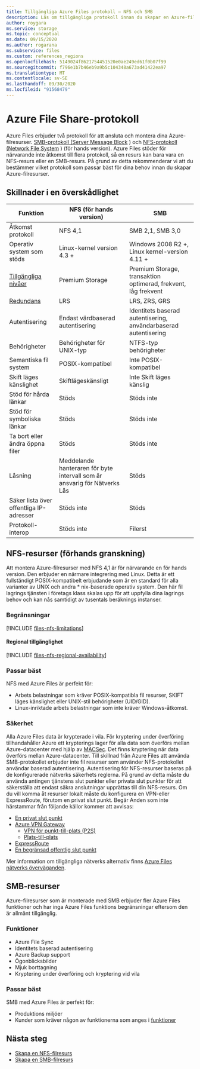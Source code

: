 ```yaml
---
title: Tillgängliga Azure Files protokoll – NFS och SMB
description: Läs om tillgängliga protokoll innan du skapar en Azure-filresurs, inklusive SMB (Server Message Block) och NFS (Network File System).
author: roygara
ms.service: storage
ms.topic: conceptual
ms.date: 09/15/2020
ms.author: rogarana
ms.subservice: files
ms.custom: references_regions
ms.openlocfilehash: 5149024f8621754451520e0ae249ed61f0b07f99
ms.sourcegitcommit: f796e1b7b46eb9a9b5c104348a673ad41422ea97
ms.translationtype: MT
ms.contentlocale: sv-SE
ms.lasthandoff: 09/30/2020
ms.locfileid: "91568479"
---
```

# <a name="azure-file-share-protocols"></a>Azure File Share-protokoll

Azure Files erbjuder två protokoll för att ansluta och montera dina Azure-filresurser. [SMB-protokoll (Server Message Block](https://msdn.microsoft.com/library/windows/desktop/aa365233.aspx) ) och [NFS-protokoll (Network File System](https://en.wikipedia.org/wiki/Network_File_System) ) (för hands version). Azure Files stöder för närvarande inte åtkomst till flera protokoll, så en resurs kan bara vara en NFS-resurs eller en SMB-resurs. På grund av detta rekommenderar vi att du bestämmer vilket protokoll som passar bäst för dina behov innan du skapar Azure-filresurser.

## <a name="differences-at-a-glance"></a>Skillnader i en överskådlighet

|Funktion  |NFS (för hands version)  |SMB  |
|---------|---------|---------|
|Åtkomst protokoll     |NFS 4,1         |SMB 2,1, SMB 3,0         |
|Operativ system som stöds     |Linux-kernel version 4.3 +         |Windows 2008 R2 +, Linux kernel-version 4.11 +         |
|[Tillgängliga nivåer](storage-files-planning.md#storage-tiers)     |Premium Storage         |Premium Storage, transaktion optimerad, frekvent, låg frekvent         |
|[Redundans](storage-files-planning.md#redundancy)     |LRS         |LRS, ZRS, GRS         |
|Autentisering     |Endast värdbaserad autentisering        |Identitets baserad autentisering, användarbaserad autentisering         |
|Behörigheter     |Behörigheter för UNIX-typ         |NTFS-typ behörigheter         |
|Semantiska fil system     |POSIX-kompatibel         |Inte POSIX-kompatibel         |
|Skift läges känslighet     |Skiftlägeskänsligt         |Inte Skift läges känslig         |
|Stöd för hårda länkar     |Stöds         |Stöds inte         |
|Stöd för symboliska länkar     |Stöds         |Stöds inte         |
|Ta bort eller ändra öppna filer     |Stöds         |Stöds inte         |
|Låsning     |Meddelande hanteraren för byte intervall som är ansvarig för Nätverks Lås         |Stöds         |
|Säker lista över offentliga IP-adresser | Stöds inte | Stöds|
|Protokoll-interop| Stöds inte | Filerst|

## <a name="nfs-shares-preview"></a>NFS-resurser (förhands granskning)

Att montera Azure-filresurser med NFS 4,1 är för närvarande en för hands version. Den erbjuder en närmare integrering med Linux. Detta är ett fullständigt POSIX-kompatibelt erbjudande som är en standard för alla varianter av UNIX och andra * nix-baserade operativ system. Den här fil lagrings tjänsten i företags klass skalas upp för att uppfylla dina lagrings behov och kan nås samtidigt av tusentals beräknings instanser.

### <a name="limitations"></a>Begränsningar

[!INCLUDE [files-nfs-limitations](../../../includes/files-nfs-limitations.md)]

#### <a name="regional-availability"></a>Regional tillgänglighet

[!INCLUDE [files-nfs-regional-availability](../../../includes/files-nfs-regional-availability.md)]

### <a name="best-suited"></a>Passar bäst

NFS med Azure Files är perfekt för:

- Arbets belastningar som kräver POSIX-kompatibla fil resurser, SKIFT läges känslighet eller UNIX-stil behörigheter (UID/GID).
- Linux-inriktade arbets belastningar som inte kräver Windows-åtkomst.

### <a name="security"></a>Säkerhet

Alla Azure Files data är krypterade i vila. För kryptering under överföring tillhandahåller Azure ett krypterings lager för alla data som överförs mellan Azure-datacenter med hjälp av [MACSec](https://en.wikipedia.org/wiki/IEEE_802.1AE). Det finns kryptering när data överförs mellan Azure-datacenter. Till skillnad från Azure Files att använda SMB-protokollet erbjuder inte fil resurser som använder NFS-protokollet användar baserad autentisering. Autentisering för NFS-resurser baseras på de konfigurerade nätverks säkerhets reglerna. På grund av detta måste du använda antingen tjänstens slut punkter eller privata slut punkter för att säkerställa att endast säkra anslutningar upprättas till din NFS-resurs. Om du vill komma åt resurser lokalt måste du konfigurera en VPN-eller ExpressRoute, förutom en privat slut punkt. Begär Anden som inte härstammar från följande källor kommer att avvisas:

- [En privat slut punkt](storage-files-networking-overview.md#private-endpoints)
- [Azure VPN Gateway](../../vpn-gateway/vpn-gateway-about-vpngateways.md)
    - [VPN för punkt-till-plats (P2S)](../../vpn-gateway/point-to-site-about.md)
    - [Plats-till-plats](https://docs.microsoft.com/azure/vpn-gateway/design#s2smulti)
- [ExpressRoute](../../expressroute/expressroute-introduction.md)
- [En begränsad offentlig slut punkt](storage-files-networking-overview.md#storage-account-firewall-settings)

Mer information om tillgängliga nätverks alternativ finns [Azure Files nätverks överväganden](storage-files-networking-overview.md).

## <a name="smb-shares"></a>SMB-resurser

Azure-filresurser som är monterade med SMB erbjuder fler Azure Files funktioner och har inga Azure Files funktions begränsningar eftersom den är allmänt tillgänglig.

### <a name="features"></a>Funktioner

- Azure File Sync
- Identitets baserad autentisering
- Azure Backup support
- Ögonblicksbilder
- Mjuk borttagning
- Kryptering under överföring och kryptering vid vila

### <a name="best-suited"></a>Passar bäst

SMB med Azure Files är perfekt för:

- Produktions miljöer
- Kunder som kräver någon av funktionerna som anges i [funktioner](#features)

## <a name="next-steps"></a>Nästa steg

- [Skapa en NFS-filresurs](storage-files-how-to-create-nfs-shares.md)
- [Skapa en SMB-filresurs](storage-how-to-create-file-share.md)